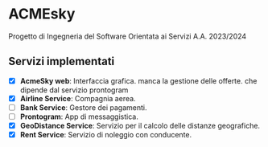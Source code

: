 # ACMEsky

Progetto di Ingegneria del Software Orientata ai Servizi A.A. 2023/2024

## Servizi implementati
- [x] **AcmeSky web**: Interfaccia grafica. manca la gestione delle offerte. che dipende dal servizio prontogram
- [x] **Airline Service**: Compagnia aerea. 
- [ ] **Bank Service**: Gestore dei pagamenti.
- [ ] **Prontogram**: App  di messaggistica.
- [x] **GeoDistance Service**: Servizio per il calcolo delle distanze geografiche.
- [x] **Rent Service**: Servizio di noleggio con conducente.
